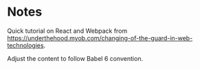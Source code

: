 # Notes

Quick tutorial on React and Webpack from https://underthehood.myob.com/changing-of-the-guard-in-web-technologies.

Adjust the content to follow Babel 6 convention.
